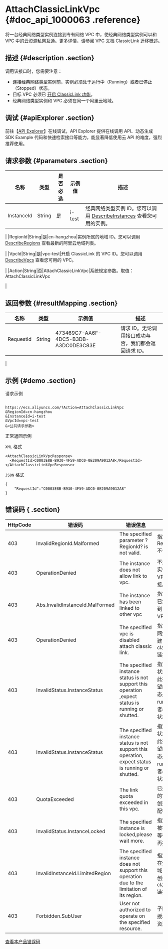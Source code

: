 # AttachClassicLinkVpc {#doc_api_1000063 .reference}

将一台经典网络类型实例连接到专有网络 VPC 中，使经典网络类型实例可以和 VPC 中的云资源私网互通。更多详情，请参阅 VPC 文档 ClassicLink 迁移概述。

## 描述 {#description .section}

调用该接口时，您需要注意：

-   连接经典网络类型实例前，实例必须处于运行中（Running）或者已停止（Stopped）状态。
-   目标 VPC 必须已 [开启 ClassicLink 功能](~~65413~~)。
-   经典网络类型实例和 VPC 必须在同一个阿里云地域。

## 调试 {#apiExplorer .section}

前往【[API Explorer](https://api.aliyun.com/#product=Ecs&api=AttachClassicLinkVpc)】在线调试，API Explorer 提供在线调用 API、动态生成 SDK Example 代码和快速检索接口等能力，能显著降低使用云 API 的难度，强烈推荐使用。

## 请求参数 {#parameters .section}

|名称|类型|是否必选|示例值|描述|
|--|--|----|---|--|
|InstanceId|String|是|i-test|经典网络类型实例 ID。您可以调用 [DescribeInstances](~~25506~~) 查看您可用的实例。

 |
|RegionId|String|是|cn-hangzhou|实例所属的地域 ID。您可以调用 [DescribeRegions](~~25609~~) 查看最新的阿里云地域列表。

 |
|VpcId|String|是|vpc-test|开启 ClassicLink 的 VPC ID。您可以调用 [DescribeVpcs](~~35739~~) 查看您可用的 VPC。

 |
|Action|String|否|AttachClassicLinkVpc|系统规定参数。取值：AttachClassicLinkVpc

 |

## 返回参数 {#resultMapping .section}

|名称|类型|示例值|描述|
|--|--|---|--|
|RequestId|String|473469C7-AA6F-4DC5-B3DB-A3DC0DE3C83E|请求 ID。无论调用接口成功与否，我们都会返回请求 ID。

 |

## 示例 {#demo .section}

请求示例

``` {#request_demo}

https://ecs.aliyuncs.com/?Action=AttachClassicLinkVpc
&RegionId=cn-hangzhou
&InstanceId=i-test
&VpcId=vpc-test
&<公共请求参数>

```

正常返回示例

`XML` 格式

``` {#xml_return_success_demo}
<AttachClassicLinkVpcResponse>
  <RequestId>C0003E8B-B930-4F59-ADC0-0E209A9012A8</RequestId>
</AttachClassicLinkVpcResponse>

```

`JSON` 格式

``` {#json_return_success_demo}
{
	"RequestId":"C0003E8B-B930-4F59-ADC0-0E209A9012A8"
}
```

## 错误码 { .section}

|HttpCode|错误码|错误信息|描述|
|--------|---|----|--|
|403|InvalidRegionId.Malformed|The specified parameter ?RegionId? is not valid.|指定的 RegionId 不合法。|
|403|OperationDenied|The instance does not allow link to vpc.|不允许将此实例与 VPC 连接。|
|403|Abs.InvalidInstanceId.MalFormed|The instance has been linked to other vpc|指定的实例已经被链接到了其他VPC网络。|
|403|OperationDenied|The specified vpc is disabled attach classic link.|指定的VPC网络禁止创建classicLink链接。|
|403|InvalidStatus.InstanceStatus|The specified instance status is not support this operation ,expect status is running or shutted.|指定的实例状态不支持此操作，期望的操作状态是running或者shutted状态。|
|403|InvalidStatus.InstanceStatus|The specified instance status is not support this operation, expect status is running or shutted.|指定的实例状态不支持此操作，期望的操作状态是running或者shutted状态 。|
|403|QuotaExceeded|The link quota exceeded in this vpc.|已达到指定的VPC网络创建链接的配额。|
|403|InvalidStatus.InstanceLocked|The specified instance is locked,please wait more.|指定的实例被锁定，请等待解锁后再操作。|
|403|InvalidInstanceId.LimitedRegion|The specified instance does not support this operation due to the limitation of its region.|指定的实例在受限区域，不支持创建classicLink链接 。|
|403|Forbidden.SubUser|User not authorized to operate on the specified resource.|子账号没有授权操作此资源。|

[查看本产品错误码](https://error-center.aliyun.com/status/product/Ecs)

